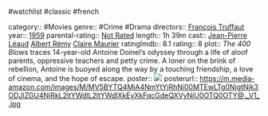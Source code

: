 #watchlist #classic #french 

category:: #Movies
genre:: #Crime #Drama
directors:: [François Truffaut](https://www.imdb.com/name/nm0000076/?ref_=tt_ov_dr)
year:: [1959](https://www.imdb.com/title/tt0053198/releaseinfo?ref_=tt_ov_rdat)
parental-rating:: [Not Rated](https://www.imdb.com/title/tt0053198/parentalguide/certificates?ref_=tt_ov_pg)
length:: 1h 39m
cast:: [Jean-Pierre Léaud](https://www.imdb.com/name/nm0529543/?ref_=tt_ov_st) [Albert Rémy](https://www.imdb.com/name/nm0753716/?ref_=tt_ov_st) [Claire Maurier](https://www.imdb.com/name/nm0561158/?ref_=tt_ov_st)
ratingImdb:: 8.1
rating:: 8
plot:: _The 400 Blows_ traces 14-year-old Antoine Doinel’s odyssey through a life of aloof parents, oppressive teachers and petty crime. A loner on the brink of rebellion, Antoine is buoyed along the way by a touching friendship, a love of cinema, and the hope of escape.
poster:: [![](https://m.media-amazon.com/images/M/MV5BYTQ4MjA4NmYtYjRhNi00MTEwLTg0NjgtNjk3ODJlZGU4NjRkL2ltYWdlL2ltYWdlXkEyXkFqcGdeQXVyNjU0OTQ0OTY@._V1_.jpg)](https://www.imdb.com/title/tt0053198/?ref_=nv_sr_srsg_0)
posterurl:: https://m.media-amazon.com/images/M/MV5BYTQ4MjA4NmYtYjRhNi00MTEwLTg0NjgtNjk3ODJlZGU4NjRkL2ltYWdlL2ltYWdlXkEyXkFqcGdeQXVyNjU0OTQ0OTY@._V1_.jpg